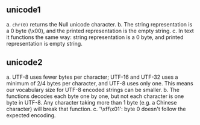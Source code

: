 ## unicode1

a. `chr(0)` returns the Null unicode character.
b. The string representation is a 0 byte (\x00), and the printed representation is the empty string.
c. In text it functions the same way: string representation is a 0 byte, and printed representation is empty string.

## unicode2

a. UTF-8 uses fewer bytes per character; UTF-16 and UTF-32 uses a minimum of 2/4 bytes per character, and UTF-8 uses only one. This means our vocabulary size for UTF-8 encoded strings can be smaller.
b. The functions decodes each byte one by one, but not each character is one byte in UTF-8. Any character taking more than 1 byte (e.g. a Chinese character) will break that function.
c. '\xff\x01': byte 0 doesn't follow the expected encoding.